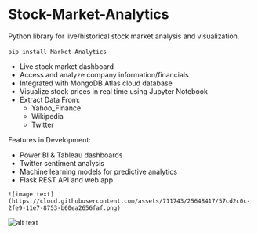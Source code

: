 # Stock-Market-Analytics
Python library for live/historical stock market analysis and visualization. <br><br>
`pip install Market-Analytics`
- Live stock market dashboard 
- Access and analyze company information/financials
- Integrated with MongoDB Atlas cloud database
- Visualize stock prices in real time using Jupyter Notebook
- Extract Data From:
    * Yahoo_Finance
    * Wikipedia 
    * Twitter

Features in Development:
- Power BI & Tableau dashboards
- Twitter sentiment analysis
- Machine learning models for predictive analytics
- Flask REST API and web app

``![image text](https://cloud.githubusercontent.com/assets/711743/25648417/57cd2c0c-2fe9-11e7-8753-b60ea2656faf.png)``

![alt text](https://github.com/wesleylaurence/Stock-Market-Analytics/edit/master/data/stock-prices.png?raw=true)
